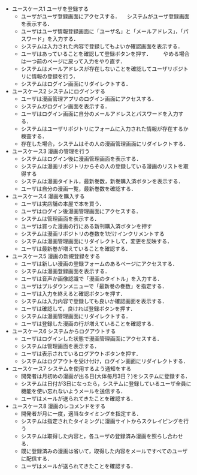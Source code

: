 - ユースケース1 ユーザを登録する
  - ユーザがユーザ登録画面にアクセスする．
　システムがユーザ登録画面を表示する．
  - ユーザはユーザ情報登録画面に「ユーザ名」と「メールアドレス」，「パスワード」を入力する．
  - システムは入力された内容で登録してもよいか確認画面を表示する．
  - ユーザはあっていることを確認して登録ボタンを押す．
　　やめる場合は一つ前のページに戻って入力をやり直す．
  - システムはメールアドレスが存在しないことを確認してユーザリポジトリに情報の登録を行う．
  - システムはログイン画面にリダイレクトする．
- ユースケース2 システムにログインする
  - ユーザは漫画管理アプリのログイン画面にアクセスする．
  - システムがログイン画面を表示する．
  - ユーザはログイン画面に自分のメールアドレスとパスワードを入力する．
  - システムはユーザリポジトリにフォームに入力された情報が存在するか検査する．
  - 存在した場合，システムはその人の漫画管理画面にリダイレクトする．
- ユースケース3 漫画の管理を行う
  - システムはログイン後に漫画管理画面を表示する．
  - システムは漫画リポジトリからその人の登録している漫画のリストを取得する
  - システムは漫画タイトル，最新巻数，新巻購入済ボタンを表示する．
  - ユーザは自分の漫画一覧，最新巻数を確認する．
- ユースケース4 漫画を購入する
  - ユーザは実店舗の本屋で本を買う．
  - ユーザはログイン後漫画管理画面にアクセスする． 
  - システムは管理画面を表示する．
  - ユーザは買った漫画の行にある新刊購入済ボタンを押す
  - システムは漫画リポジトリの巻数を1だけインクリメントする
  - システムは漫画管理画面にリダイレクトして，変更を反映する．
  - ユーザは最新巻が増えていることを確認する．
- ユースケース5 漫画の新規登録をする
  - ユーザは新しい漫画の登録フォームのあるページにアクセスする．
  - システムは漫画登録画面を表示する．
  - ユーザは音声か画像認識で「漫画のタイトル」を入力する．
  - ユーザはプルダウンメニューで「最新巻の巻数」を指定する．
  - ユーザは入力を終えると確認ボタンを押す．
  - システムは入力内容で登録しても良いか確認画面を表示する．
  - ユーザは確認して，良ければ登録ボタンを押す．
  - システムは漫画管理画面にリダイレクトする．
  - ユーザは登録した漫画の行が増えていることを確認する．
- ユースケース6 システムからログアウトする
  - ユーザはログインした状態で漫画管理画面にアクセスする．
  - システムは管理画面を表示する．
  - ユーザは表示されているログアウトボタンを押す．
  - システムはログアウトを受け付け，ログイン画面にリダイレクトする．
- ユースケース7 システムを使用するよう通知をする
  - 開発者は月初めの漫画が出る日(大体毎月3日？)をシステムに登録する．
  - システムは日付が3日になったら，システムに登録しているユーザ全員に機能を使い忘れないようメールを送信する．
  - ユーザはメールが送られてきたことを確認する．
- ユースケース8 漫画のレコメンドをする
  - 開発者が月に一度，適当なタイミングを指定する．
  - システムは指定されたタイミングに漫画サイトからスクレイピングを行う
  - システムは取得した内容と，各ユーザの登録済み漫画を照らし合わせる．
  - 既に登録済みの漫画は省いて，取得した内容をメールですべてのユーザに配信する．
  - ユーザはメールが送られてきたことを確認する．